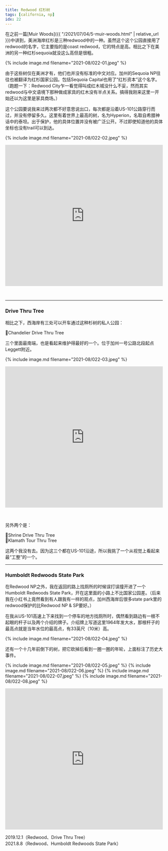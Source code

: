 ```yaml
---
title: Redwood 红杉树
tags: [california, np]
idx: 22
---
```


在之前一篇[Muir Woods]({{ "/2021/07/04/5-muir-woods.html" | relative_url }})中讲到，美洲海岸红杉是三种redwood中的一种。虽然这个这个公园直接用了redwood的名字，它主要指的是coast redwood，它的特点是高。相比之下在美洲的另一种红杉sequoia就没这么高但是很粗。

{% include image.md filename="2021-08/022-01.jpeg" %}

由于这些树仅在美洲才有，他们也并没有标准的中文对应。加州的Sequoia NP往往也被翻译为红杉国家公园。包括Sequoia Capital也用了“红杉资本”这个名字。（跑题一下：Redwood City乍一看觉得叫成红木城没什么不妥，然而其实redwood与中文语境下那种做成家具的红木没有半点关系。搞得我刚来这里一开始还以为这里是家具商场。）

这个公园要说我来过两次都不好意思说出口，每次都是沿着US-101公路穿行而过，并没有停留多久。这里有着世界上最高的树，名为Hyperion，名取自希腊神话中的泰坦。出于保护，他的具体位置并没有被广泛公开。不过即使知道他的具体坐标也没有trail可以到达。

{% include image.md filename="2021-08/022-02.jpeg" %}

<iframe src="https://www.google.com/maps/embed?pb=!1m18!1m12!1m3!1d765747.5968236319!2d-124.58334172611879!3d41.434848162109006!2m3!1f0!2f0!3f0!3m2!1i1024!2i768!4f13.1!3m3!1m2!1s0x54d06636f5417fa5%3A0x36cf3266953b5f8e!2sRedwood%20National%20and%20State%20Parks!5e0!3m2!1sen!2sus!4v1652159924021!5m2!1sen!2sus" width="100%" height="450" style="border:0;" allowfullscreen="" loading="lazy" referrerpolicy="no-referrer-when-downgrade"></iframe>

&nbsp;

---

### Drive Thru Tree

相比之下，西海岸有三处可以开车通过这种杉树的私人公园：

📍Chandelier Drive Thru Tree

三个里面最南端，也是看起来维护得最好的一个。位于加州一号公路北段起点Leggett附近。

{% include image.md filename="2021-08/022-03.jpeg" %}
<iframe src="https://www.google.com/maps/embed?pb=!1m14!1m8!1m3!1d389408.6974727938!2d-123.9803251!3d40.3144879!3m2!1i1024!2i768!4f13.1!3m3!1m2!1s0x54d463c73284e3b3%3A0x3716989f535a3fa!2sHumboldt%20Redwoods%20State%20Park!5e0!3m2!1sen!2sus!4v1652160378739!5m2!1sen!2sus" width="100%" height="450" style="border:0;" allowfullscreen="" loading="lazy" referrerpolicy="no-referrer-when-downgrade"></iframe>

&nbsp;

另外两个是：

📍Shrine Drive Thru Tree<br>
📍Klamath Tour Thru Tree

这两个我没有去。因为这三个都在US-101沿途，所以我挑了一个从视觉上看起来最“工整”的一个。

---

### Humboldt Redwoods State Park

在Redwood NP之外，我在返回的路上找厕所的时候误打误撞开进了一个Humboldt Redwoods State Park，开在这里面的小路上不比国家公园差。（后来我在小红书上竟然看到有人跟我有一样的观点，加州西海岸后很多state park里的redwood保护的比Redwood NP & SP要好。）

在我从US-101高速上下来找到一个停车的地方找厕所时，偶然看到路边有一根不起眼的杆子以及两个介绍的牌子。介绍牌上写道这里1964年发大水，那根杆子的最高点就是当年水位的最高点，有33英尺（10米）高。

{% include image.md filename="2021-08/022-04.jpeg" %}

还有一个十几年前倒下的树，把它砍掉后看到一圈一圈的年轮，上面标注了历史大事件。

{% include image.md filename="2021-08/022-05.jpeg" %}
{% include image.md filename="2021-08/022-06.jpeg" %}
{% include image.md filename="2021-08/022-07.jpeg" %}
{% include image.md filename="2021-08/022-08.jpeg" %}

<iframe src="https://www.google.com/maps/embed?pb=!1m14!1m8!1m3!1d392025.987909837!2d-123.7213507!3d39.8584877!3m2!1i1024!2i768!4f13.1!3m3!1m2!1s0x54d4ce21c34ed9f9%3A0xe28d99d2827b25f!2sDrive-Thru%20Tree%20Park!5e0!3m2!1sen!2sus!4v1652160440945!5m2!1sen!2sus" width="100%" height="450" style="border:0;" allowfullscreen="" loading="lazy" referrerpolicy="no-referrer-when-downgrade"></iframe>

2019.12.1（Redwood、Drive Thru Tree）<br>
2021.8.8（Redwood、Humboldt Redwoods State Park）
